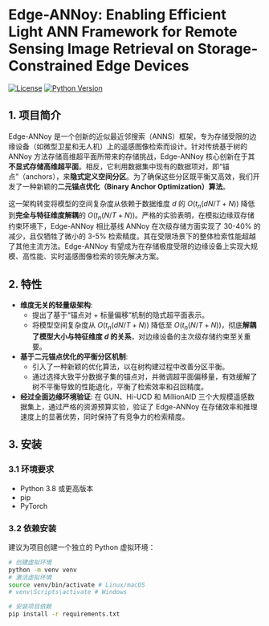 # Edge-ANNoy: Enabling Efficient Light ANN Framework for Remote Sensing Image Retrieval on Storage-Constrained Edge Devices

[![License](https://img.shields.io/github/license/huaijiao666/Edge-ANNoy)](https://github.com/huaijiao666/Edge-ANNoy/blob/main/LICENSE)
[![Python Version](https://img.shields.io/badge/python-3.8%2B-blue)](https://www.python.org/)
<!-- 您可以根据需要添加更多徽章，如 CI/CD 状态、文档状态等 -->

## 1. 项目简介

Edge-ANNoy 是一个创新的近似最近邻搜索（ANNS）框架，专为存储受限的边缘设备（如微型卫星和无人机）上的遥感图像检索而设计。针对传统基于树的 ANNoy 方法存储高维超平面所带来的存储挑战，Edge-ANNoy 核心创新在于其**不显式存储高维超平面**。相反，它利用数据集中现有的数据项对，即“锚点”（anchors），来**隐式定义空间分区**。为了确保这些分区既平衡又高效，我们开发了一种新颖的**二元锚点优化（Binary Anchor Optimization）算法**。

这一架构转变将模型的空间复杂度从依赖于数据维度 $d$ 的 $O(t_n(dN/T + N))$ 降低到**完全与特征维度解耦**的 $O(t_n(N/T + N))$。严格的实验表明，在模拟边缘双存储约束环境下，Edge-ANNoy 相比基线 ANNoy 在次级存储方面实现了 30-40% 的减少，且仅牺牲了微小的 3-5% 检索精度。其在受限场景下的整体检索性能超越了其他主流方法。Edge-ANNoy 有望成为在存储极度受限的边缘设备上实现大规模、高性能、实时遥感图像检索的领先解决方案。

## 2. 特性

*   **维度无关的轻量级架构**:
    *   提出了基于“锚点对 + 标量偏移”机制的隐式超平面表示。
    *   将模型空间复杂度从 $O(t_n(dN/T + N))$ 降低至 $O(t_n(N/T + N))$，彻底**解耦了模型大小与特征维度 $d$ 的关系**，对边缘设备的主次级存储约束至关重要。
*   **基于二元锚点优化的平衡分区机制**:
    *   引入了一种新颖的优化算法，以在树构建过程中改善分区平衡。
    *   通过选择大致平分数据子集的锚点对，并微调超平面偏移量，有效缓解了树不平衡导致的性能退化，平衡了检索效率和召回精度。
*   **经过全面边缘环境验证**: 在 GUN、Hi-UCD 和 MillionAID 三个大规模遥感数据集上，通过严格的资源预算实验，验证了 Edge-ANNoy 在存储效率和推理速度上的显著优势，同时保持了有竞争力的检索精度。

## 3. 安装

### 3.1 环境要求

*   Python 3.8 或更高版本
*   pip 
*   PyTorch 

### 3.2 依赖安装

建议为项目创建一个独立的 Python 虚拟环境：

```bash
# 创建虚拟环境
python -m venv venv
# 激活虚拟环境
source venv/bin/activate # Linux/macOS
# venv\Scripts\activate # Windows

# 安装项目依赖
pip install -r requirements.txt